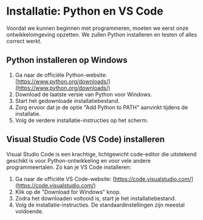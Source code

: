# Installatie: Python en VS Code

Voordat we kunnen beginnen met programmeren, moeten we eerst onze ontwikkelomgeving opzetten. We zullen Python installeren en testen of alles correct werkt.

## Python installeren op Windows

1. Ga naar de officiële Python-website: [https://www.python.org/downloads/](https://www.python.org/downloads/)
2. Download de laatste versie van Python voor Windows.
3. Start het gedownloade installatiebestand.
4. Zorg ervoor dat je de optie "Add Python to PATH" aanvinkt tijdens de installatie.
5. Volg de verdere installatie-instructies op het scherm.

## Visual Studio Code (VS Code) installeren

Visual Studio Code is een krachtige, lichtgewicht code-editor die uitstekend geschikt is voor Python-ontwikkeling en voor vele andere programmeertalen. Zo kan je VS Code installeren:

1. Ga naar de officiële VS Code-website: [https://code.visualstudio.com/](https://code.visualstudio.com/)
2. Klik op de "Download for Windows" knop.
3. Zodra het downloaden voltooid is, start je het installatiebestand.
4. Volg de installatie-instructies. De standaardinstellingen zijn meestal voldoende.